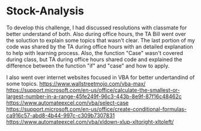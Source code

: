 # Stock-Analysis

To develop this challenge, I had discussed resolutions with classmate for better understand of both. Also during office hours, the TA Bill went over the soluction to explain some topics that wasn't clear.
The last portion of my code was shared by the TA during office hours with an detailed explanation to help with learning process. Also, the function "Case" wasn't covered during class, but TA during office hours shared code and explained the difference between the function "if" and "case" and how to apply.

I also went over internet websites focused in VBA for better undertandind of some topics.
https://www.wallstreetmojo.com/vba-max/
https://support.microsoft.com/en-us/office/calculate-the-smallest-or-largest-number-in-a-range-45fe249f-96c3-443b-8e9f-87f16c48462c
https://www.automateexcel.com/vba/select-case
https://support.microsoft.com/en-us/office/create-conditional-formulas-ca916c57-abd8-4b44-997c-c309b7307831
https://www.automateexcel.com/vba/xldown-xlup-xltoright-xltoleft/
